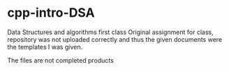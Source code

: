 # cpp-intro-DSA
Data Structures and algorithms first class
Original assignment for class, repository was not uploaded correctly and thus the given documents were the templates I was given.

The files are not completed products
